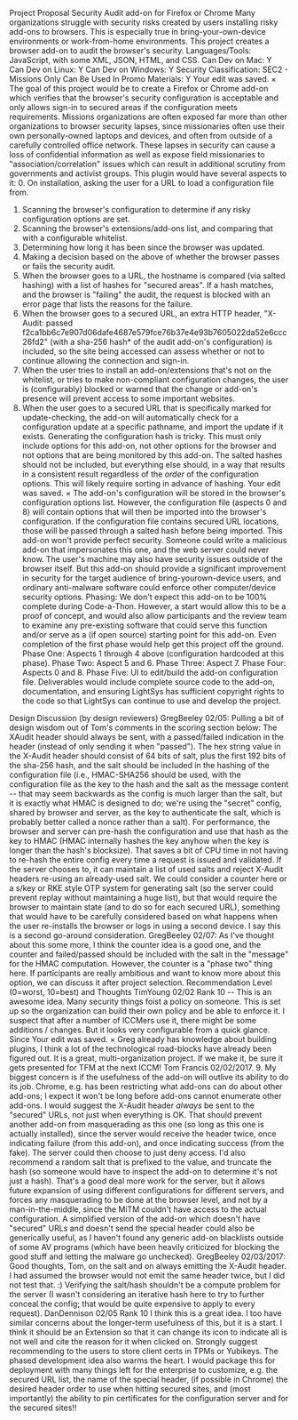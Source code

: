 Project Proposal
Security Audit add-on for Firefox or Chrome
Many organizations struggle with security risks created by users installing risky add-ons to browsers. This is
especially true in bring-your-own-device environments or work-from-home environments. This project creates a
browser add-on to audit the browser's security.
Languages/Tools: JavaScript, with some XML, JSON, HTML, and CSS.
Can Dev on Mac: Y
Can Dev on Linux: Y
Can Dev on Windows: Y
Security Classification: SEC2 - Missions Only
Can Be Used In Promo Materials: Y
Your edit was saved. ×
The goal of this project would be to create a Firefox or Chrome add-on which verifies that the browser's security
configuration is acceptable and only allows sign-in to secured areas if the configuration meets requirements.
Missions organizations are often exposed far more than other organizations to browser security lapses, since
missionaries often use their own personally-owned laptops and devices, and often from outside of a carefully
controlled office network. These lapses in security can cause a loss of confidential information as well as expose
field missionaries to "association/correlation" issues which can result in additional scrutiny from governments and
activist groups.
This plugin would have several aspects to it:
0. On installation, asking the user for a URL to load a configuration file from.
1. Scanning the browser's configuration to determine if any risky configuration options are set.
2. Scanning the browser's extensions/add-ons list, and comparing that with a configurable whitelist.
3. Determining how long it has been since the browser was updated.
4. Making a decision based on the above of whether the browser passes or fails the security audit.
5. When the browser goes to a URL, the hostname is compared (via salted hashing) with a list of hashes for
"secured areas". If a hash matches, and the browser is "failing" the audit, the request is blocked with an error page
that lists the reasons for the failure.
6. When the browser goes to a secured URL, an extra HTTP header, "X-Audit: passed
f2ca1bb6c7e907d06dafe4687e579fce76b37e4e93b7605022da52e6ccc26fd2" (with a sha-256 hash* of the audit
add-on's configuration) is included, so the site being accessed can assess whether or not to continue allowing the
connection and sign-in.
7. When the user tries to install an add-on/extensions that's not on the whitelist, or tries to make non-compliant
configuration changes, the user is (configurably) blocked or warned that the change or add-on's presence will
prevent access to some important websites.
8. When the user goes to a secured URL that is specifically marked for update-checking, the add-on will
automatically check for a configuration update at a specific pathname, and import the update if it exists.
Generating the configuration hash is tricky. This must only include options for this add-on, not other options
for the browser and not options that are being monitored by this add-on. The salted hashes should not be
included, but everything else
should, in a way that results in a consistent result regardless of the *order* of the configuration options. This will
likely require sorting in advance of hashing.
Your edit was saved. ×
The add-on's configuration will be stored in the browser's configuration options list. However, the configuration
file (aspects 0 and 8) will contain options that will then be imported into the browser's configuration. If the
configuration file contains secured URL locations, those will be passed through a salted hash before being
imported.
This add-on won't provide perfect security. Someone could write a malicious add-on that impersonates this one,
and the web server could never know. The user's machine may also have security issues outside of the browser
itself. But this add-on should provide a significant improvement in security for the target audience of bring-yourown-device
users, and ordinary anti-malware software could enforce other computer/device security options.
Phasing: We don't expect this add-on to be 100% complete during Code-a-Thon. However, a start would allow this
to be a proof of concept, and would also allow participants and the review team to examine any pre-existing
software that could serve this function and/or serve as a (if open source) starting point for this add-on. Even
completion of the first phase would help get this project off the ground.
Phase One: Aspects 1 through 4 above (configuration hardcoded at this phase).
Phase Two: Aspect 5 and 6.
Phase Three: Aspect 7.
Phase Four: Aspects 0 and 8.
Phase Five: UI to edit/build the add-on configuration file.
Deliverables would include complete source code to the add-on, documentation, and ensuring LightSys has
sufficient copyright rights to the code so that LightSys can continue to use and develop the project.

Design Discussion (by design reviewers)
GregBeeley 02/05: Pulling a bit of design wisdom out of Tom's comments in the scoring section below: The XAudit
header should always be sent, with a passed/failed indication in the header (instead of only sending it when
"passed"). The hex string value in the X-Audit header should consist of 64 bits of salt, plus the first 192 bits of the
sha-256 hash, and the salt should be included in the hashing of the configuration file (i.e., HMAC-SHA256 should
be used, with the configuration file as the key to the hash and the salt as the message content -- that may seem
backwards as the config is much larger than the salt, but it is exactly what HMAC is designed to do; we're using
the "secret" config, shared by browser and server, as the key to authenticate the salt, which is probably better called
a nonce rather than a salt).
For performance, the browser and server can pre-hash the configuration and use that hash as the key to HMAC
(HMAC internally hashes the key anyhow when the key is longer than the hash's blocksize). That saves a bit of
CPU time in not having to re-hash the entire config every time a request is issued and validated.
If the server chooses to, it can maintain a list of used salts and reject X-Audit headers re-using an already-used salt.
We could consider a counter here or a s/key or RKE style OTP system for generating salt (so the server could
prevent replay without maintaining a huge list), but that would require the browser to maintain state (and to do so
for each secured URL), something that would have to be carefully considered based on what happens when the
user re-installs the browser or logs in using a second device. I say this is a second go-around consideration.
GregBeeley 02/07: As I've thought about this some more, I think the counter idea is a good one, and the counter
and failed/passed should be included with the salt in the "message" for the HMAC computation. However, the
counter is a "phase two" thing here. If participants are really ambitious and want to know more about this option,
we can discuss it after project selection.
Recommendation Level (0=worst, 10=best) and Thoughts
TimYoung 02/02 Rank 10 -- This is an awesome idea. Many security things foist a policy on someone. This is set
up so the organization can build their own policy and be able to enforce it. I suspect that after a number of
ICCMers use it, there might be some additions / changes. But it looks very configurable from a quick glance. Since
Your edit was saved. ×
Greg already has knowledge about building plugins, I think a lot of the technological road-blocks have already
been figured out. It is a great, multi-organization project. If we make it, be sure it gets presented for TFM at the
next ICCM!
Tom Francis 02/02/2017. 9. My biggest concern is if the usefulness of the add-on will outlive its ability to do its
job. Chrome, e.g. has been restricting what add-ons can do about other add-ons; I expect it won't be long before
add-ons cannot enumerate other add-ons. I would suggest the X-Audit header _always_ be sent to the "secured"
URLs, not just when everything is OK. That should prevent another add-on from masquerading as this one (so
long as this one is actually installed), since the server would receive the header twice, once indicating failure (from
this add-on), and once indicating success (from the fake). The server could then choose to just deny access. I'd also
recommend a random salt that is prefixed to the value, and truncate the hash (so someone would have to inspect
the add-on to determine it's not just a hash). That's a good deal more work for the server, but it allows future
expansion of using different configurations for different servers, and forces any masquerading to be done at the
browser level, and not by a man-in-the-middle, since the MiTM couldn't have access to the actual configuration. A
simplified version of the add-on which doesn't have "secured" URLs and doesn't send the special header could also
be generically useful, as I haven't found any generic add-on blacklists outside of some AV programs (which have
been heavily criticized for blocking the good stuff and letting the malware go unchecked).
GregBeeley 02/03/2017: Good thoughts, Tom, on the salt and on always emitting the X-Audit header. I had
assumed the browser would not emit the same header twice, but I did not test that. :) Verifying the salt/hash
shouldn't be a compute problem for the server (I wasn't considering an iterative hash here to try to further conceal
the config; that would be quite expensive to apply to every request).
DanDennison 02/05 Rank 10 I think this is a great idea. I too have similar concerns about the longer-term
usefulness of this, but it is a start. I think it should be an Extension so that it can change its icon to indicate all is
not well and cite the reason for it when clicked on. Strongly suggest recommending to the users to store client certs
in TPMs or Yubikeys. The phased development idea also warms the heart. I would package this for deployment
with many things left for the enterprise to customize, e.g. the secured URL list, the name of the special header, (if
possible in Chrome) the desired header order to use when hitting secured sites, and (most importantly) the ability
to pin certificates for the configuration server and for the secured sites!!
